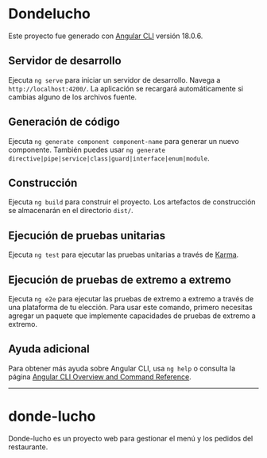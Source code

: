 # Dondelucho

Este proyecto fue generado con [Angular CLI](https://github.com/angular/angular-cli) versión 18.0.6.

## Servidor de desarrollo

Ejecuta `ng serve` para iniciar un servidor de desarrollo. Navega a `http://localhost:4200/`. La aplicación se recargará automáticamente si cambias alguno de los archivos fuente.

## Generación de código

Ejecuta `ng generate component component-name` para generar un nuevo componente. También puedes usar `ng generate directive|pipe|service|class|guard|interface|enum|module`.

## Construcción

Ejecuta `ng build` para construir el proyecto. Los artefactos de construcción se almacenarán en el directorio `dist/`.

## Ejecución de pruebas unitarias

Ejecuta `ng test` para ejecutar las pruebas unitarias a través de [Karma](https://karma-runner.github.io).

## Ejecución de pruebas de extremo a extremo

Ejecuta `ng e2e` para ejecutar las pruebas de extremo a extremo a través de una plataforma de tu elección. Para usar este comando, primero necesitas agregar un paquete que implemente capacidades de pruebas de extremo a extremo.

## Ayuda adicional

Para obtener más ayuda sobre Angular CLI, usa `ng help` o consulta la página [Angular CLI Overview and Command Reference](https://angular.dev/tools/cli).

---

# donde-lucho

Donde-lucho es un proyecto web para gestionar el menú y los pedidos del restaurante.
